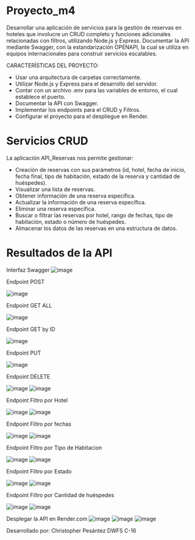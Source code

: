 # Proyecto_m4

Desarrollar una aplicación de servicios para la gestión de reservas en hoteles que involucre un CRUD completo y funciones adicionales relacionadas con filtros, utilizando Node.js y Express.
Documentar la API mediante Swagger, con la estandarización OPENAPI, la cual se utiliza en equipos internacionales para construir servicios escalables.

CARACTERÍSTICAS DEL PROYECTO:
- Usar una arquitectura de carpetas correctamente.
- Utilizar Node.js y Express para el desarrollo del servidor.
- Contar con un archivo .env para las variables de entorno, el cual establece el puerto.
- Documentar la API con Swagger.
- Implementar los endpoints para el CRUD y Filtros.
- Configurar el proyecto para el despliegue en Render.

# Servicios CRUD
La aplicación API_Reservas nos permite gestionar:
- Creación de reservas con sus parámetros (id, hotel, fecha de inicio, fecha final, tipo de habitación, estado de la reserva y cantidad de huéspedes).
- Visualizar una lista de reservas.
- Obtener información de una reserva específica.
- Actualizar la información de una reserva específica.
- Eliminar una reserva específica.
- Buscar o filtrar las reservas por hotel, rango de fechas, tipo de habitación, estado o número de huéspedes.
- Almacenar los datos de las reservas en una estructura de datos.

# Resultados de la API
Interfaz Swagger
![image](https://github.com/user-attachments/assets/51c1c114-43e7-47fa-a21e-beca21fb36f1)

Endpoint POST

![image](https://github.com/user-attachments/assets/8ad2e69c-c70a-4e6f-9376-49ae6b6ac168)

Endpoint GET ALL

![image](https://github.com/user-attachments/assets/61bbf9ba-59be-4342-8a70-98bef671def0)

Endpoint GET by ID

![image](https://github.com/user-attachments/assets/37de8a69-bf01-43d9-ae0a-b636656baca6)

Endpoint PUT

![image](https://github.com/user-attachments/assets/042f6177-c894-446d-b6f7-081e6819057d)

Endpoint DELETE

![image](https://github.com/user-attachments/assets/d08e313e-b0bb-4dd3-9ebd-9b2fefeb1fdb)
![image](https://github.com/user-attachments/assets/53f4da67-a7aa-4293-8014-3da9d4b1b157)

Endpoint Filtro por Hotel

![image](https://github.com/user-attachments/assets/2cc655fb-a604-448b-9d84-29ba5ef87a93)
![image](https://github.com/user-attachments/assets/bd14e68b-3a7a-42dd-86a8-f212bdf32912)

Endpoint Filtro por fechas

![image](https://github.com/user-attachments/assets/9bf91cbb-81d4-4a5f-bd8b-39588b930990)
![image](https://github.com/user-attachments/assets/338544d8-a413-437f-854e-e22eedb03de1)

Endpoint Filtro por Tipo de Habitacion

![image](https://github.com/user-attachments/assets/42c726cc-fa03-4ac8-a5ee-25aad32cd156)
![image](https://github.com/user-attachments/assets/8357d3d5-4c26-4d46-874d-43f23332ab9e)

Endpoint Filtro por Estado

![image](https://github.com/user-attachments/assets/7678bc00-a485-4a6b-821a-7068495f3297)
![image](https://github.com/user-attachments/assets/91fdc156-28d8-4bc6-8a84-e53f00652e6f)

Endpoint Filtro por Cantidad de huéspedes

![image](https://github.com/user-attachments/assets/7b7a5d38-a9c5-469b-a331-d2c29f26e901)
![image](https://github.com/user-attachments/assets/b21b8d19-335b-4026-932c-58983331908f)

Desplegar la API en Render.com
![image](https://github.com/user-attachments/assets/3da4b481-8b82-443e-ba9b-97cb33a5437c)
![image](https://github.com/user-attachments/assets/806d9b87-33aa-4516-bf57-56e7b7b555b9)
![image](https://github.com/user-attachments/assets/5fbeff06-ff37-489f-b31f-61204b15fbac)

Desarrollado por: Christopher Pesántez
DWFS C-16

